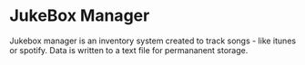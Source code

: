# JukeBox Manager
Jukebox manager is an inventory system created to track songs - like itunes or spotify. Data is written to a text file for permananent storage.
